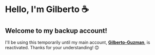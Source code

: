 # Hello, I'm Gilberto ☕

## Welcome to my backup account!  
I'll be using this temporarily until my main account, [**Gilberto-Guzman**](https://github.com/Gilberto-Guzman), is reactivated. Thanks for your understanding! 😊
